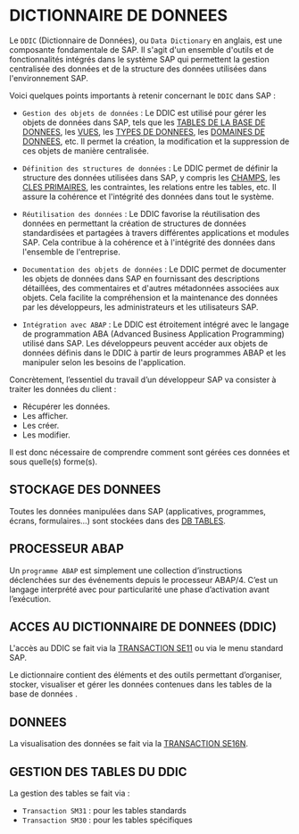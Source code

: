 # DICTIONNAIRE DE DONNEES

Le `DDIC` (Dictionnaire de Données), ou `Data Dictionary` en anglais, est une composante fondamentale de SAP. Il s'agit d'un ensemble d'outils et de fonctionnalités intégrés dans le système SAP qui permettent la gestion centralisée des données et de la structure des données utilisées dans l'environnement SAP.

Voici quelques points importants à retenir concernant le `DDIC` dans SAP :

- `Gestion des objets de données` : Le DDIC est utilisé pour gérer les objets de données dans SAP, tels que les [TABLES DE LA BASE DE DONNEES](../08_DB_TABLES/02_TABLES.md), les [VUES](../08_DB_TABLES/05_VUES.md), les [TYPES DE DONNEES](../07_DDIC/05_ELEMENTS_DE_DONNEES.md), les [DOMAINES DE DONNEES](../07_DDIC/04_DOMAINES.md), etc. Il permet la création, la modification et la suppression de ces objets de manière centralisée.

- `Définition des structures de données` : Le DDIC permet de définir la structure des données utilisées dans SAP, y compris les [CHAMPS](./03_CHAMPS.md), les [CLES PRIMAIRES](../08_DB_TABLES/02_TABLES.md), les contraintes, les relations entre les tables, etc. Il assure la cohérence et l'intégrité des données dans tout le système.

- `Réutilisation des données` : Le DDIC favorise la réutilisation des données en permettant la création de structures de données standardisées et partagées à travers différentes applications et modules SAP. Cela contribue à la cohérence et à l'intégrité des données dans l'ensemble de l'entreprise.

- `Documentation des objets de données` : Le DDIC permet de documenter les objets de données dans SAP en fournissant des descriptions détaillées, des commentaires et d'autres métadonnées associées aux objets. Cela facilite la compréhension et la maintenance des données par les développeurs, les administrateurs et les utilisateurs SAP.

- `Intégration avec ABAP` : Le DDIC est étroitement intégré avec le langage de programmation ABA (Advanced Business Application Programming) utilisé dans SAP. Les développeurs peuvent accéder aux objets de données définis dans le DDIC à partir de leurs programmes ABAP et les manipuler selon les besoins de l'application.

Concrètement, l’essentiel du travail d’un développeur SAP va consister à traiter les données du client :

- Récupérer les données.
- Les afficher.
- Les créer.
- Les modifier.

Il est donc nécessaire de comprendre comment sont gérées ces données et sous quelle(s) forme(s).

## STOCKAGE DES DONNEES

Toutes les données manipulées dans SAP (applicatives, programmes, écrans, formulaires…) sont stockées dans des [DB TABLES](../08_DB_TABLES/02_TABLES.md).

## PROCESSEUR ABAP

Un `programme ABAP` est simplement une collection d’instructions déclenchées sur des événements depuis le processeur ABAP/4. C’est un langage interprété avec pour particularité une phase d’activation avant l’exécution.

## ACCES AU DICTIONNAIRE DE DONNEES (DDIC)

L'accès au DDIC se fait via la [TRANSACTION SE11](./02_SE11.md) ou via le menu standard SAP.

Le dictionnaire contient des éléments et des outils permettant d’organiser, stocker, visualiser et gérer les données contenues dans les tables de la base de données .

## DONNEES

La visualisation des données se fait via la [TRANSACTION SE16N](../08_DB_TABLES/01_SE16N.md).

## GESTION DES TABLES DU DDIC

La gestion des tables se fait via :

- `Transaction SM31` : pour les tables standards
- `Transaction SM30` : pour les tables spécifiques
